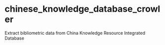 # chinese_knowledge_database_crowler
Extract bibliometric data from China Knowledge Resource Integrated Database
